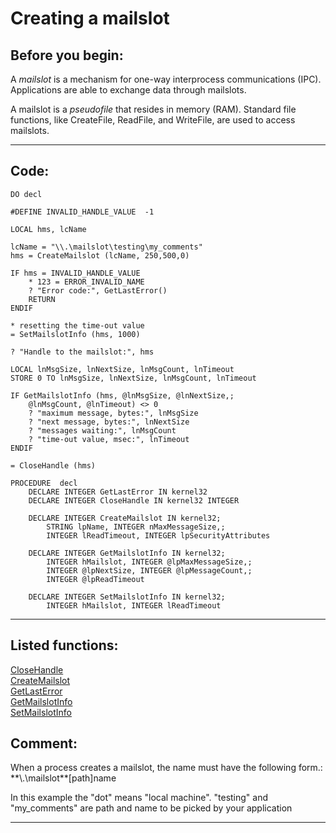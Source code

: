 
# Creating a mailslot

## Before you begin:
A *mailslot* is a mechanism for one-way interprocess communications (IPC). Applications are able to exchange data through mailslots.   

A mailslot is a *pseudofile* that resides in memory (RAM). Standard file functions, like CreateFile, ReadFile, and WriteFile, are used to access mailslots.  
  
***  


## Code:
```foxpro  
DO decl

#DEFINE INVALID_HANDLE_VALUE  -1

LOCAL hms, lcName

lcName = "\\.\mailslot\testing\my_comments"
hms = CreateMailslot (lcName, 250,500,0)

IF hms = INVALID_HANDLE_VALUE
	* 123 = ERROR_INVALID_NAME
	? "Error code:", GetLastError()
	RETURN
ENDIF

* resetting the time-out value
= SetMailslotInfo (hms, 1000)

? "Handle to the mailslot:", hms

LOCAL lnMsgSize, lnNextSize, lnMsgCount, lnTimeout
STORE 0 TO lnMsgSize, lnNextSize, lnMsgCount, lnTimeout

IF GetMailslotInfo (hms, @lnMsgSize, @lnNextSize,;
	@lnMsgCount, @lnTimeout) <> 0
	? "maximum message, bytes:", lnMsgSize
	? "next message, bytes:", lnNextSize
	? "messages waiting:", lnMsgCount
	? "time-out value, msec:", lnTimeout
ENDIF

= CloseHandle (hms)

PROCEDURE  decl
	DECLARE INTEGER GetLastError IN kernel32
	DECLARE INTEGER CloseHandle IN kernel32 INTEGER

	DECLARE INTEGER CreateMailslot IN kernel32;
		STRING lpName, INTEGER nMaxMessageSize,;
		INTEGER lReadTimeout, INTEGER lpSecurityAttributes

	DECLARE INTEGER GetMailslotInfo IN kernel32;
		INTEGER hMailslot, INTEGER @lpMaxMessageSize,;
		INTEGER @lpNextSize, INTEGER @lpMessageCount,;
		INTEGER @lpReadTimeout

	DECLARE INTEGER SetMailslotInfo IN kernel32;
		INTEGER hMailslot, INTEGER lReadTimeout  
```  
***  


## Listed functions:
[CloseHandle](../libraries/kernel32/CloseHandle.md)  
[CreateMailslot](../libraries/kernel32/CreateMailslot.md)  
[GetLastError](../libraries/kernel32/GetLastError.md)  
[GetMailslotInfo](../libraries/kernel32/GetMailslotInfo.md)  
[SetMailslotInfo](../libraries/kernel32/SetMailslotInfo.md)  

## Comment:
When a process creates a mailslot, the name must have the following form.:  
**\\.\mailslot\**[path]name  
  
In this example the "dot" means "local machine". "testing" and "my_comments" are path and name to be picked by your application  
  
***  

